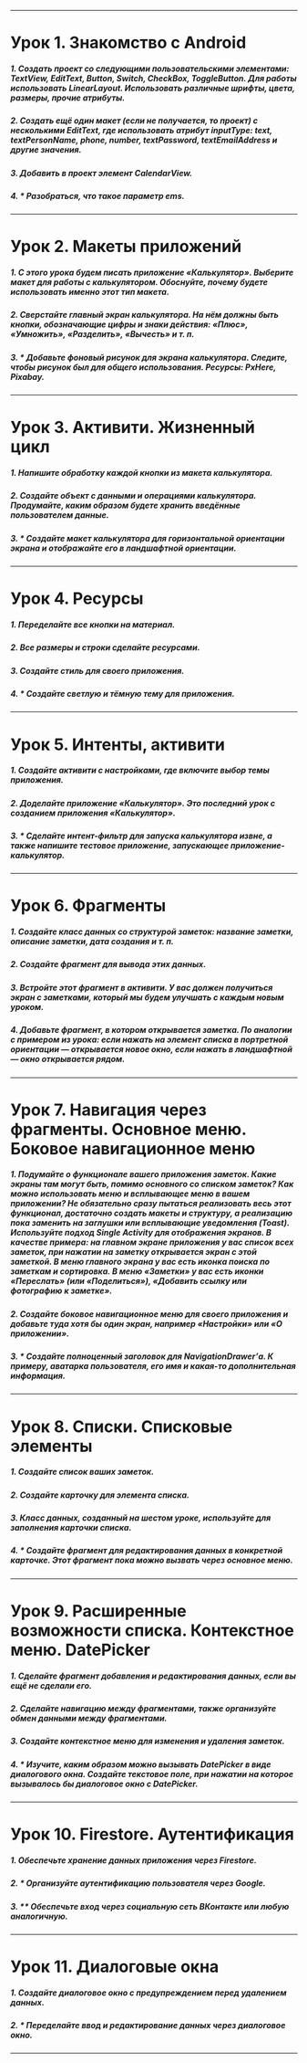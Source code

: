 ____
# Урок 1. Знакомство с Android
##### 1. Создать проект со следующими пользовательскими элементами: TextView, EditText, Button, Switch, CheckBox, ToggleButton. Для работы использовать LinearLayout. Использовать различные шрифты, цвета, размеры, прочие атрибуты.
##### 2. Создать ещё один макет (если не получается, то проект) с несколькими EditText, где использовать атрибут inputType: text, textPersonName, phone, number, textPassword, textEmailAddress и другие значения.
##### 3. Добавить в проект элемент CalendarView.
##### 4. * Разобраться, что такое параметр ems. 
____
# Урок 2. Макеты приложений
##### 1. С этого урока будем писать приложение «Калькулятор». Выберите макет для работы с калькулятором. Обоснуйте, почему будете использовать именно этот тип макета.
##### 2. Сверстайте главный экран калькулятора. На нём должны быть кнопки, обозначающие цифры и знаки действия: «Плюс», «Умножить», «Разделить», «Вычесть» и т. п.
##### 3. * Добавьте фоновый рисунок для экрана калькулятора. Следите, чтобы рисунок был для общего использования. Ресурсы: PxHere, Pixabay.
____
# Урок 3. Активити. Жизненный цикл
##### 1. Напишите обработку каждой кнопки из макета калькулятора.
##### 2. Создайте объект с данными и операциями калькулятора. Продумайте, каким образом будете хранить введённые пользователем данные.
##### 3. * Создайте макет калькулятора для горизонтальной ориентации экрана и отображайте его в ландшафтной ориентации.
____
# Урок 4. Ресурсы
##### 1. Переделайте все кнопки на материал.
##### 2. Все размеры и строки сделайте ресурсами.
##### 3. Создайте стиль для своего приложения. 
##### 4. * Создайте светлую и тёмную тему для приложения.
____
# Урок 5. Интенты, активити
##### 1. Создайте активити с настройками, где включите выбор темы приложения.
##### 2. Доделайте приложение «Калькулятор». Это последний урок с созданием приложения «Калькулятор».
##### 3. * Сделайте интент-фильтр для запуска калькулятора извне, а также напишите тестовое приложение, запускающее приложение-калькулятор.
____
# Урок 6. Фрагменты
##### 1. Создайте класс данных со структурой заметок: название заметки, описание заметки, дата создания и т. п.
##### 2. Создайте фрагмент для вывода этих данных.
##### 3. Встройте этот фрагмент в активити. У вас должен получиться экран с заметками, который мы будем улучшать с каждым новым уроком.
##### 4. Добавьте фрагмент, в котором открывается заметка. По аналогии с примером из урока: если нажать на элемент списка в портретной ориентации — открывается новое окно, если нажать в ландшафтной — окно открывается рядом.
____
# Урок 7. Навигация через фрагменты. Основное меню. Боковое навигационное меню
##### 1. Подумайте о функционале вашего приложения заметок. Какие экраны там могут быть, помимо основного со списком заметок? Как можно использовать меню и всплывающее меню в вашем приложении? Не обязательно сразу пытаться реализовать весь этот функционал,  достаточно создать макеты и структуру, а реализацию пока заменить на заглушки или всплывающие уведомления (Toast). Используйте подход Single Activity для отображения экранов. В качестве примера: на главном экране приложения у вас список всех заметок, при нажатии на заметку открывается экран с этой заметкой. В меню главного экрана у вас есть иконка поиска по заметкам и сортировка. В меню «Заметки» у вас есть иконки «Переслать» (или «Поделиться»), «Добавить ссылку или фотографию к заметке».
##### 2. Создайте боковое навигационное меню для своего приложения и добавьте туда хотя бы один экран, например «Настройки» или «О приложении».
##### 3. * Создайте полноценный заголовок для NavigationDrawer’а. К примеру, аватарка пользователя, его имя и какая-то дополнительная информация. 
____
# Урок 8. Списки. Списковые элементы
##### 1. Создайте список ваших заметок.
##### 2. Создайте карточку для элемента списка.
##### 3. Класс данных, созданный на шестом уроке, используйте для заполнения карточки списка.
##### 4. * Создайте фрагмент для редактирования данных в конкретной карточке. Этот фрагмент пока можно вызвать через основное меню.
____
# Урок 9. Расширенные возможности списка. Контекстное меню. DatePicker
##### 1. Сделайте фрагмент добавления и редактирования данных, если вы ещё не сделали его.
##### 2. Сделайте навигацию между фрагментами, также организуйте обмен данными между фрагментами.
##### 3. Создайте контекстное меню для изменения и удаления заметок.
##### 4. * Изучите, каким образом можно вызывать DatePicker в виде диалогового окна. Создайте текстовое поле, при нажатии на которое вызывалось бы диалоговое окно с DatePicker. 
____
# Урок 10. Firestore. Аутентификация
##### 1. Обеспечьте хранение данных приложения через Firestore.
##### 2. * Организуйте аутентификацию пользователя через Google.
##### 3. ** Обеспечьте вход через социальную сеть ВКонтакте или любую аналогичную.
____
# Урок 11. Диалоговые окна
##### 1. Создайте диалоговое окно с предупреждением перед удалением данных.
##### 2. * Переделайте ввод и редактирование данных через диалоговое окно.
____
